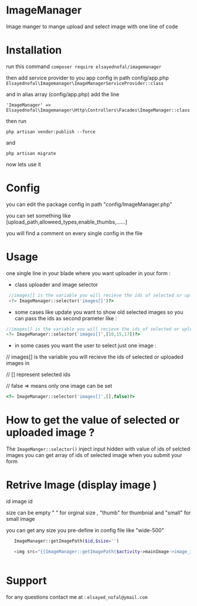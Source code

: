 # ImageManager
Image manger to mange upload and select image with one line of code

# Installation

run this command 
` composer require elsayednofal/imagemanager `

  then add service provider to you app config in path config/app.php
` Elsayednofal\Imagemanager\ImageManagerServiceProvider::class ` 

  and in alias array (config/app.php) add the line 

` 'ImageManager' => Elsayednofal\Imagemanager\Http\Controllers\Facades\ImageManager::class `


 then run
 
` php artisan vendor:publish --force ` 

and

` php artisan migrate `

 
 now lets use it 
 
# Config

you can  edit the package config in path "config/ImageManager.php"

you can set something like [upload_path,alloweed_types,enable_thumbs,......]

you will find a comment on every single config in the file
 
 
# Usage
one single line in your blade where you want uploader in your form :

- class uploader and image selector 
```php  
 //images[] is the variable you will recieve the ids of selected or uploaded images in 
 <?= ImageManager::selector('images[]')?>
 ``` 
 
- some cases like update you want to show old selected images so you can pass the ids as second prameter like :
 ```php  
 //images[] is the variable you will recieve the ids of selected or uploaded images in 
 <?= ImageManager::selector('images[]',[10,15,17])?>
 ``` 
 
- in some cases you want the user to select just one image : 

 // images[] is the variable you will recieve the ids of selected or uploaded images in 
 
 // [] represent selected ids
 
 // false => means only one image can be set
 
 
  ```php  
 <?= ImageManager::selector('images[]',[],false)?>
 ```
 
  # How to get the value of selected or uploaded image ?
  The `ImageManger::selector()` inject input hidden with value of ids of selcted images 
  you can get array of ids of selected image when you submit your form 
  
 # Retrive Image (display image )
id image id 

size can be empty " " for orginal size , "thumb" for thumbnial and "small" for small image

you can get any size you pre-define in config file like "wide-500"
               
               
```php
   ImageManager::getImagePath($id,$size='')

   <img src="{{ImageManager::getImagePath($activity->mainImage->image_id,'small')}}" />
   
```


# Support

 for any questions contact me at : `elsayed_nofal@ymail.com`
 
